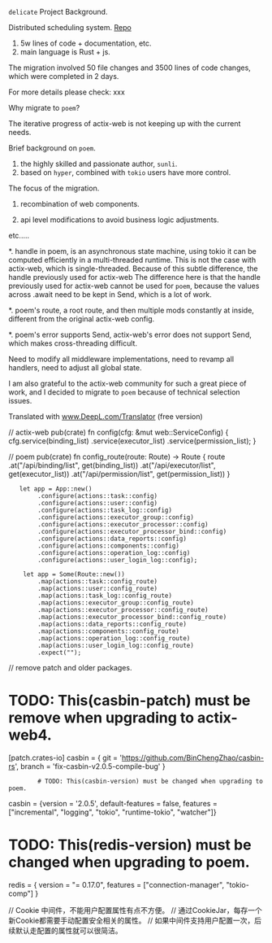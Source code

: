 `delicate` Project Background.

 Distributed scheduling system. [Repo](https://github.com/BinChengZhao/delicate)

1. 5w lines of code + documentation, etc.
2. main language is Rust + js.

The migration involved 50 file changes and 3500 lines of code changes, which were completed in 2 days.

For more details please check: xxx

Why migrate to `poem`?

The iterative progress of actix-web is not keeping up with the current needs.

Brief background on `poem`.

1. the highly skilled and passionate author, `sunli`.
2. based on `hyper`, combined with `tokio` users have more control.


The focus of the migration.

1. recombination of web components. 

2. api level modifications to avoid business logic adjustments.

etc.....


*. handle in poem, is an asynchronous state machine, using tokio it can be computed efficiently in a multi-threaded runtime.
   This is not the case with actix-web, which is single-threaded. Because of this subtle difference, the handle previously used for actix-web
   The difference here is that the handle previously used for actix-web cannot be used for `poem`, because the values across .await need to be kept in Send, which is a lot of work.

*. poem's route, a root route, and then multiple mods constantly at inside, different from the original actix-web config.

*. poem's error supports Send, actix-web's error does not support Send, which makes cross-threading difficult.

Need to modify all middleware implementations, need to revamp all handlers, need to adjust all global state.

I am also grateful to the actix-web community for such a great piece of work, and I decided to migrate to `poem` because of technical selection issues.

Translated with www.DeepL.com/Translator (free version)


// actix-web
pub(crate) fn config(cfg: &mut web::ServiceConfig) {
    cfg.service(binding_list)
        .service(executor_list)
        .service(permission_list);
}

// poem
pub(crate) fn config_route(route: Route) -> Route {
    route
        .at("/api/binding/list", get(binding_list))
        .at("/api/executor/list", get(executor_list))
        .at("/api/permission/list", get(permission_list))
}

       let app = App::new()
            .configure(actions::task::config)
            .configure(actions::user::config)
            .configure(actions::task_log::config)
            .configure(actions::executor_group::config)
            .configure(actions::executor_processor::config)
            .configure(actions::executor_processor_bind::config)
            .configure(actions::data_reports::config)
            .configure(actions::components::config)
            .configure(actions::operation_log::config)
            .configure(actions::user_login_log::config);

        let app = Some(Route::new())
            .map(actions::task::config_route)
            .map(actions::user::config_route)
            .map(actions::task_log::config_route)
            .map(actions::executor_group::config_route)
            .map(actions::executor_processor::config_route)
            .map(actions::executor_processor_bind::config_route)
            .map(actions::data_reports::config_route)
            .map(actions::components::config_route)
            .map(actions::operation_log::config_route)
            .map(actions::user_login_log::config_route)
            .expect("");

// remove patch and older packages.

# TODO: This(casbin-patch) must be remove when upgrading to actix-web4.
[patch.crates-io]
casbin = { git = 'https://github.com/BinChengZhao/casbin-rs', branch = 'fix-casbin-v2.0.5-compile-bug' }

            # TODO: This(casbin-version) must be changed when upgrading to poem.
casbin = {version = '2.0.5', default-features = false, features = ["incremental", "logging", "tokio", "runtime-tokio", "watcher"]}


# TODO: This(redis-version) must be changed when upgrading to poem.
redis = { version = "= 0.17.0", features = ["connection-manager", "tokio-comp"] }

// Cookie 中间件，不能用户配置属性有点不方便。
// 通过CookieJar，每存一个新Cookie都需要手动配置安全相关的属性。
// 如果中间件支持用户配置一次，后续默认走配置的属性就可以很简洁。